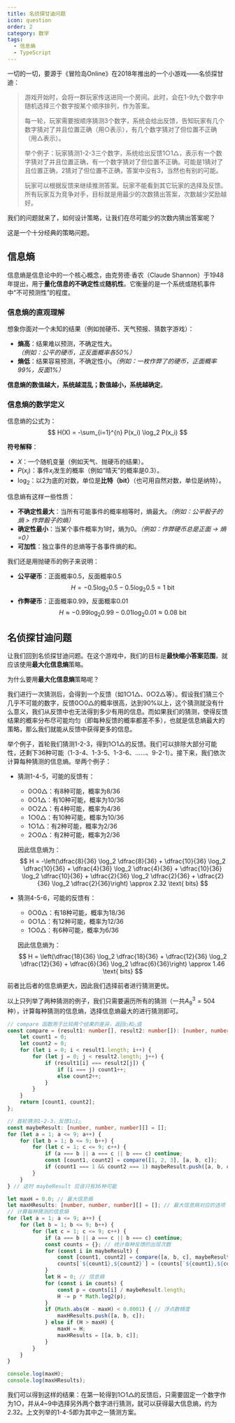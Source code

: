 ```yaml
---
title: 名侦探甘迪问题
icon: question
order: 2
category: 数学
tags:
  - 信息熵
  - TypeScript
---
```


一切的一切，要源于《冒险岛Online》在2018年推出的一个小游戏——名侦探甘迪：

> 游戏开始时，会将一群玩家传送进同一个房间。此时，会在1-9九个数字中随机选择三个数字按某个顺序排列，作为答案。
>
> 每一轮，玩家需要按顺序猜测3个数字，系统会给出反馈，告知玩家有几个数字猜对了并且位置正确（用○表示），有几个数字猜对了但位置不正确（用△表示）。
>
> 举个例子：玩家猜测1-2-3三个数字，系统给出反馈1○1△，表示有一个数字猜对了并且位置正确，有一个数字猜对了但位置不正确。可能是1猜对了且位置正确，2猜对了但位置不正确，答案中没有3，当然也有别的可能。
> 
> 玩家可以根据反馈来继续推测答案。玩家不能看到其它玩家的选择及反馈。所有玩家互为竞争对手，目标就是用最少的次数猜出答案，次数越少奖励越好。

我们的问题就来了，如何设计策略，让我们在尽可能少的次数内猜出答案呢？

这是一个十分经典的策略问题。

## 信息熵

信息熵是信息论中的一个核心概念，由克劳德·香农（Claude Shannon）于1948年提出，用于**量化信息的不确定性**或**随机性**。它衡量的是一个系统或随机事件中“不可预测性”的程度。

### 信息熵的直观理解

想象你面对一个未知的结果（例如抛硬币、天气预报、猜数字游戏）：
- **熵高**：结果难以预测，不确定性大。*（例如：公平的硬币，正反面概率各50%）*
- **熵低**：结果容易预测，不确定性小。*（例如：一枚作弊了的硬币，正面概率99%，反面1%）*

**信息熵的数值越大，系统越混乱；数值越小，系统越确定**。

### 信息熵的数学定义

信息熵的公式为：
$$
H(X) = -\sum_{i=1}^{n} P(x_i) \log_2 P(x_i)
$$

**符号解释**：
- $X$：一个随机变量（例如天气、抛硬币的结果）。
- $P(x_i)$：事件$x_i$发生的概率（例如“晴天”的概率是0.3）。
- $\log_2$：以2为底的对数，单位是**比特（bit）**（也可用自然对数，单位是纳特）。

信息熵有这样一些性质：
- **不确定性最大**：当所有可能事件的概率相等时，熵最大。*（例如：公平骰子的熵 > 作弊骰子的熵）*
- **确定性最小**：当某个事件概率为1时，熵为0。*（例如：作弊硬币总是正面 &rarr; 熵=0）*
- **可加性**：独立事件的总熵等于各事件熵的和。

我们还是用抛硬币的例子来说明：
- **公平硬币**：正面概率0.5，反面概率0.5  
  $$
  H = -0.5 \log_2 0.5 -0.5 \log_2 0.5 = 1 \text{ bit}
  $$
- **作弊硬币**：正面概率0.99，反面概率0.01  
  $$
  H \approx -0.99 \log_2 0.99 -0.01 \log_2 0.01 \approx 0.08 \text{ bit}
  $$

## 名侦探甘迪问题

让我们回到名侦探甘迪问题。在这个游戏中，我们的目标是**最快缩小答案范围**，就应该使用**最大化信息熵**策略。

为什么要用**最大化信息熵**策略呢？

我们进行一次猜测后，会得到一个反馈（如1○1△、0○2△等）。假设我们猜三个几乎不可能的数字，反馈0○0△的概率很高，达到90%以上，这个猜测就没有什么意义，我们从反馈中也无法得到多少有用的信息。而如果我们的猜测，使得反馈结果的概率分布尽可能均匀（即每种反馈的概率都差不多），也就是信息熵最大的策略，那么我们就能从反馈中获得更多的信息。

举个例子，首轮我们猜测1-2-3，得到1○1△的反馈。我们可以排除大部分可能性，还剩下36种可能（1-3-4、1-3-5、1-3-6、……、9-2-1）。接下来，我们依次计算每种猜测的信息熵。举两个例子：

- 猜测1-4-5，可能的反馈有：
  - 0○0△：有8种可能，概率为8/36
  - 0○1△：有10种可能，概率为10/36
  - 0○2△：有4种可能，概率为4/36
  - 1○0△：有10种可能，概率为10/36
  - 1○1△：有2种可能，概率为2/36
  - 2○0△：有2种可能，概率为2/36
  
  因此信息熵为：
  $$
  H = -\left(\dfrac{8}{36} \log_2 \dfrac{8}{36} + \dfrac{10}{36} \log_2 \dfrac{10}{36} + \dfrac{4}{36} \log_2 \dfrac{4}{36} + \dfrac{10}{36} \log_2 \dfrac{10}{36} + \dfrac{2}{36} \log_2 \dfrac{2}{36} + \dfrac{2}{36} \log_2 \dfrac{2}{36}\right) \approx 2.32 \text{ bits}
  $$
- 猜测4-5-6，可能的反馈有：
  - 0○0△：有18种可能，概率为18/36
  - 0○1△：有12种可能，概率为12/36
  - 1○0△：有6种可能，概率为6/36

  因此信息熵为：
  $$
  H = \left(\dfrac{18}{36} \log_2 \dfrac{18}{36} + \dfrac{12}{36} \log_2 \dfrac{12}{36} + \dfrac{6}{36} \log_2 \dfrac{6}{36}\right) \approx 1.46 \text{ bits}
  $$

前者比后者的信息熵更大，因此我们选择前者进行猜测更优。

以上只列举了两种猜测的例子，我们只需要遍历所有的猜测（一共$A_9^3=504$种），计算每种猜测的信息熵，选择信息熵最大的进行猜测即可。

```ts :no-collapsed-lines
// compare 函数用于比较两个结果的差异，返回○和△值
const compare = (result1: number[], result2: number[]): [number, number] => {
    let count1 = 0;
    let count2 = 0;
    for (let i = 0; i < result1.length; i++) {
        for (let j = 0; j < result2.length; j++) {
            if (result1[i] === result2[j]) {
                if (i === j) count1++;
                else count2++;
            }
        }
    }
    return [count1, count2];
};

// 首轮猜测1-2-3，反馈1○1△
const maybeResult: [number, number, number][] = [];
for (let a = 1; a <= 9; a++) {
    for (let b = 1; b <= 9; b++) {
        for (let c = 1; c <= 9; c++) {
            if (a === b || a === c || b === c) continue;
            const [count1, count2] = compare([1, 2, 3], [a, b, c]);
            if (count1 === 1 && count2 === 1) maybeResult.push([a, b, c]);
        }
    }
} // 这时 maybeResult 应该只有36种可能

let maxH = 0.0; // 最大信息熵
let maxHResults: [number, number, number][] = []; // 最大信息熵对应的选项
// 计算每种猜测的信息熵
for (let a = 1; a <= 9; a++) {
    for (let b = 1; b <= 9; b++) {
        for (let c = 1; c <= 9; c++) {
            if (a === b || a === c || b === c) continue;
            const counts = {}; // 统计每种反馈的出现次数
            for (const i in maybeResult) {
                const [count1, count2] = compare([a, b, c], maybeResult[i]);
                counts[`${count1},${count2}`] = (counts[`${count1},${count2}`] || 0) + 1;
            }
            let H = 0; // 信息熵
            for (const i in counts) {
                const p = counts[i] / maybeResult.length;
                H -= p * Math.log2(p);
            }
            if (Math.abs(H - maxH) < 0.0001) { // 浮点数精度
                maxHResults.push([a, b, c]);
            } else if (H > maxH) {
                maxH = H;
                maxHResults = [[a, b, c]];
            }
        }
    }
}

console.log(maxH);
console.log(maxHResults);
```

我们可以得到这样的结果：在第一轮得到1○1△的反馈后，只需要固定一个数字作为1○，并从4~9中选择另外两个数字进行猜测，就可以获得最大信息熵，约为2.32。上文列举的1-4-5即为其中之一猜测方案。